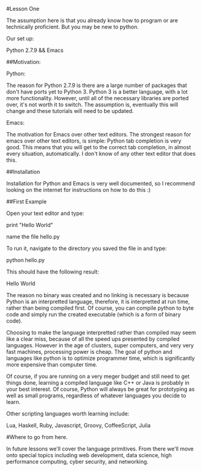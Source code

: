 #Lesson One

The assumption here is that you already know how to program or are technically proficient.  But you may be new to python.  

Our set up:

Python 2.7.9 && Emacs

##Motivation:

Python:

The reason for Python 2.7.9 is there are a large number of packages that don't have ports yet to Python 3.  Python 3 is a better language, with a lot more functionality.  However, until all of the necessary libraries are ported over, it's not worth it to switch.  The assumption is, eventually this will change and these tutorials will need to be updated.  

Emacs:

The motivation for Emacs over other text editors.  The strongest reason for emacs over other text editors, is simple:  Python tab completion is very good.  This means that you will get to the correct tab completion, in almost every situation, automatically.  I don't know of any other text editor that does this.  

##Installation

Installation for Python and Emacs is very well documented, so I recommend looking on the internet for instructions on how to do this :)

##First Example

Open your text editor and type:

print "Hello World"

name the file hello.py

To run it, navigate to the directory you saved the file in and type:

python hello.py

This should have the following result:

Hello World

The reason no binary was created and no linking is necessary is because Python is an interpretted language, therefore, it is interpretted at run time, rather than being compiled first.  Of course, you can compile python to byte code and simply run the created executable (which is a form of binary code).  

Choosing to make the language interpretted rather than compiled may seem like a clear miss, because of all the speed ups presented by compiled languages.  However in the age of clusters, super computers, and very very fast machines, processing power is cheap.  The goal of python and languages like python is to optimize programmer time, which is significantly more expensive than computer time.  

Of course, if you are running on a very meger budget and still need to get things done, learning a compiled language like C++ or Java is probably in your best interest.  Of course, Python will always be great for prototyping as well as small programs, regardless of whatever languages you decide to learn.  

Other scripting languages worth learning include:

Lua, Haskell, Ruby, Javascript, Groovy, CoffeeScript, Julia

#Where to go from here.

In future lessons we'll cover the language primitives.  From there we'll move onto special topics including web development, data science, high performance computing, cyber security, and networking.   

